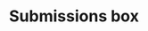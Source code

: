 ---
layout: pattern
categories: [patterns, summary-box]
title: Submissions box
type: [detail-page]
permalink: /patterns/summary-box/submissions

overview: The submission box uses the Summary Box pattern with the content already preset. 
description: | 
  The submission box uses the Summary Box pattern with the content already preset. 

htmlpath: patterns/summary-box/submissions-box.md
---